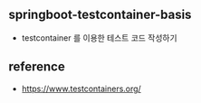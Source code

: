 ## springboot-testcontainer-basis
* testcontainer 를 이용한 테스트 코드 작성하기




## reference
* https://www.testcontainers.org/